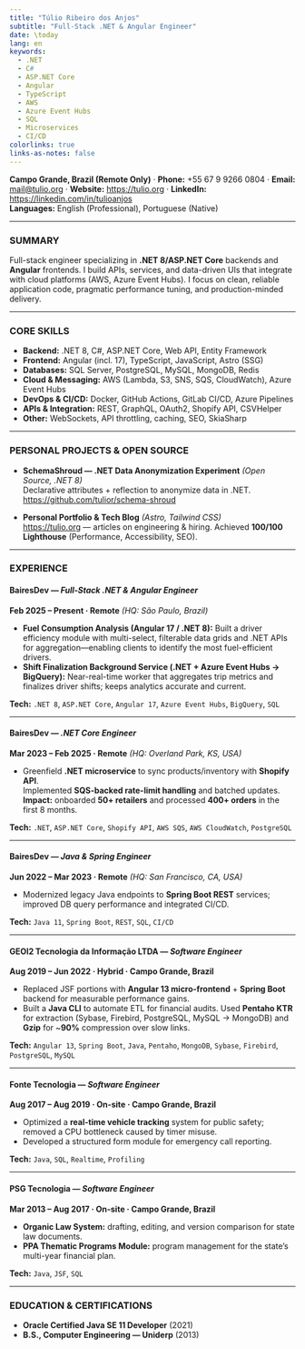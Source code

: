 ```yaml
---
title: "Túlio Ribeiro dos Anjos"
subtitle: "Full-Stack .NET & Angular Engineer"
date: \today
lang: en
keywords:
  - .NET
  - C#
  - ASP.NET Core
  - Angular
  - TypeScript
  - AWS
  - Azure Event Hubs
  - SQL
  - Microservices
  - CI/CD
colorlinks: true
links-as-notes: false
---
```


**Campo Grande, Brazil (Remote Only)** · **Phone:** +55 67 9 9266 0804 · **Email:** <mail@tulio.org> · **Website:** <https://tulio.org> · **LinkedIn:** <https://linkedin.com/in/tulioanjos>  
**Languages:** English (Professional), Portuguese (Native)

---

### SUMMARY
Full-stack engineer specializing in **.NET 8/ASP.NET Core** backends and **Angular** frontends. I build APIs, services, and data-driven UIs that integrate with cloud platforms (AWS, Azure Event Hubs). I focus on clean, reliable application code, pragmatic performance tuning, and production-minded delivery.

---

### CORE SKILLS
- **Backend:** .NET 8, C#, ASP.NET Core, Web API, Entity Framework  
- **Frontend:** Angular (incl. 17), TypeScript, JavaScript, Astro (SSG)  
- **Databases:** SQL Server, PostgreSQL, MySQL, MongoDB, Redis  
- **Cloud & Messaging:** AWS (Lambda, S3, SNS, SQS, CloudWatch), Azure Event Hubs  
- **DevOps & CI/CD:** Docker, GitHub Actions, GitLab CI/CD, Azure Pipelines  
- **APIs & Integration:** REST, GraphQL, OAuth2, Shopify API, CSVHelper  
- **Other:** WebSockets, API throttling, caching, SEO, SkiaSharp

---

### PERSONAL PROJECTS & OPEN SOURCE
- **SchemaShroud — .NET Data Anonymization Experiment** *(Open Source, .NET 8)*  
  Declarative attributes + reflection to anonymize data in .NET.  
  <https://github.com/tulior/schema-shroud>

- **Personal Portfolio & Tech Blog** *(Astro, Tailwind CSS)*  
  <https://tulio.org> — articles on engineering & hiring. Achieved **100/100 Lighthouse** (Performance, Accessibility, SEO).

---

### EXPERIENCE

#### BairesDev — *Full-Stack .NET & Angular Engineer*  
**Feb 2025 – Present · Remote** *(HQ: São Paulo, Brazil)*

- **Fuel Consumption Analysis (Angular 17 / .NET 8):** Built a driver efficiency module with multi-select, filterable data grids and .NET APIs for aggregation—enabling clients to identify the most fuel-efficient drivers.
- **Shift Finalization Background Service (.NET + Azure Event Hubs → BigQuery):** Near-real-time worker that aggregates trip metrics and finalizes driver shifts; keeps analytics accurate and current.

**Tech:** `.NET 8`, `ASP.NET Core`, `Angular 17`, `Azure Event Hubs`, `BigQuery`, `SQL`

---

#### BairesDev — *.NET Core Engineer*  
**Mar 2023 – Feb 2025 · Remote** *(HQ: Overland Park, KS, USA)*

- Greenfield **.NET microservice** to sync products/inventory with **Shopify API**.  
  Implemented **SQS-backed rate-limit handling** and batched updates.  
  **Impact:** onboarded **50+ retailers** and processed **400+ orders** in the first 8 months.

**Tech:** `.NET`, `ASP.NET Core`, `Shopify API`, `AWS SQS`, `AWS CloudWatch`, `PostgreSQL`

---

#### BairesDev — *Java & Spring Engineer*  
**Jun 2022 – Mar 2023 · Remote** *(HQ: San Francisco, CA, USA)*

- Modernized legacy Java endpoints to **Spring Boot REST** services; improved DB query performance and integrated CI/CD.

**Tech:** `Java 11`, `Spring Boot`, `REST`, `SQL`, `CI/CD`

---

#### GEOI2 Tecnologia da Informação LTDA — *Software Engineer*  
**Aug 2019 – Jun 2022 · Hybrid · Campo Grande, Brazil**

- Replaced JSF portions with **Angular 13 micro-frontend** + **Spring Boot** backend for measurable performance gains.  
- Built a **Java CLI** to automate ETL for financial audits. Used **Pentaho KTR** for extraction (Sybase, Firebird, PostgreSQL, MySQL → MongoDB) and **Gzip** for ~**90%** compression over slow links.

**Tech:** `Angular 13`, `Spring Boot`, `Java`, `Pentaho`, `MongoDB`, `Sybase`, `Firebird`, `PostgreSQL`, `MySQL`

---

#### Fonte Tecnologia — *Software Engineer*  
**Aug 2017 – Aug 2019 · On-site · Campo Grande, Brazil**

- Optimized a **real-time vehicle tracking** system for public safety; removed a CPU bottleneck caused by timer misuse.  
- Developed a structured form module for emergency call reporting.

**Tech:** `Java`, `SQL`, `Realtime`, `Profiling`

---

#### PSG Tecnologia — *Software Engineer*  
**Mar 2013 – Aug 2017 · On-site · Campo Grande, Brazil**

- **Organic Law System:** drafting, editing, and version comparison for state law documents.  
- **PPA Thematic Programs Module:** program management for the state’s multi-year financial plan.

**Tech:** `Java`, `JSF`, `SQL`

---

### EDUCATION & CERTIFICATIONS
- **Oracle Certified Java SE 11 Developer** (2021)  
- **B.S., Computer Engineering — Uniderp** (2013)
